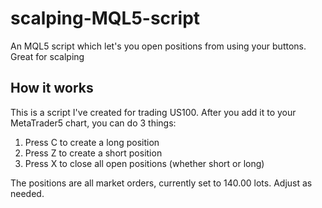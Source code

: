 # scalping-MQL5-script
An MQL5 script which let's you open positions from using your buttons. Great for scalping


## How it works

This is a script I've created for trading US100. After you add it to your MetaTrader5 chart, you can do 3 things:

1. Press C to create a long position
2. Press Z to create a short position
3. Press X to close all open positions (whether short or long)

The positions are all market orders, currently set to 140.00 lots. Adjust as needed.
